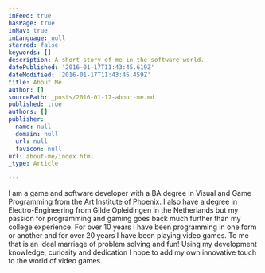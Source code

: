 ```yaml
---
inFeed: true
hasPage: true
inNav: true
inLanguage: null
starred: false
keywords: []
description: A short story of me in the software world.
datePublished: '2016-01-17T11:43:45.619Z'
dateModified: '2016-01-17T11:43:45.459Z'
title: About Me
author: []
sourcePath: _posts/2016-01-17-about-me.md
published: true
authors: []
publisher:
  name: null
  domain: null
  url: null
  favicon: null
url: about-me/index.html
_type: Article

---
```

I am a game and software developer with a BA degree in Visual and Game Programming from the Art Institute of Phoenix. I also have a degree in Electro-Engineering from Gilde Opleidingen in the Netherlands but my passion for programming and gaming goes back much further than my college experience. For over 10 years I have been programming in one form or another and for over 20 years I have been playing video games. To me that is an ideal marriage of problem solving and fun! Using my development knowledge, curiosity and dedication I hope to add my own innovative touch to the world of video games.